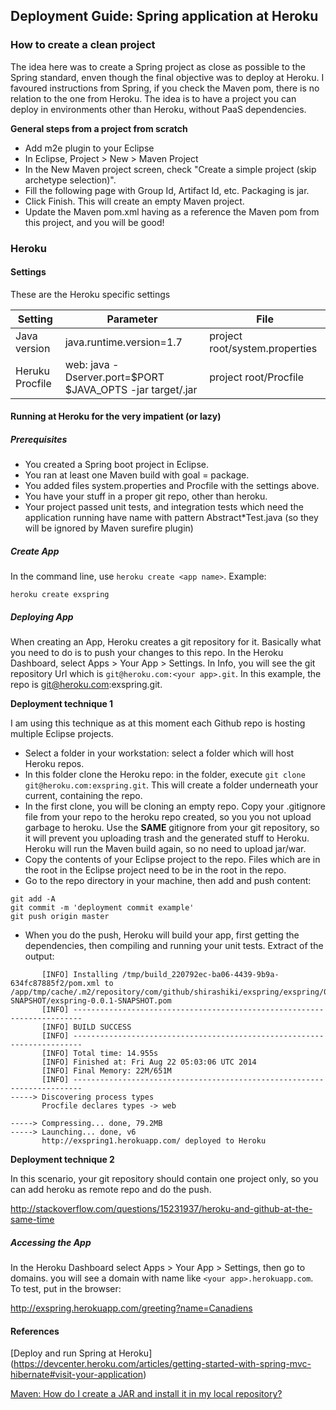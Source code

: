 ## Deployment Guide: Spring application at Heroku


### How to create a clean project

The idea here was to create a Spring project as close as possible to the Spring standard, enven though the final objective was to deploy at Heroku. I favoured instructions from Spring, if you check the Maven pom, there is no relation to the one from Heroku. The idea is to have a project you can deploy in environments other than Heroku, without PaaS dependencies.

**General steps from a project from scratch**

- Add m2e plugin to your Eclipse
- In Eclipse, Project > New > Maven Project
- In the New Maven project screen, check "Create a simple project (skip archetype selection)".
- Fill the following page with Group Id, Artifact Id, etc. Packaging is jar.
- Click Finish. This will create an empty Maven project.
- Update the Maven pom.xml having as a reference the Maven pom from this project, and you will be good!



### Heroku

#### Settings

These are the Heroku specific settings

Setting | Parameter | File
------ |------ | ---------
Java version | java.runtime.version=1.7 | project root/system.properties
Heruku Procfile | web: java -Dserver.port=$PORT $JAVA_OPTS -jar target/<generated jar package>.jar | project root/Procfile


#### Running at Heroku for the very impatient (or lazy)


##### Prerequisites

- You created a Spring boot project in Eclipse.
- You ran at least one Maven build with goal = package.
- You added files system.properties and Procfile with the settings above.
- You have your stuff in a proper git repo, other than heroku.
- Your project passed unit tests, and integration tests which need the application running have name with pattern Abstract*Test.java (so they will be ignored by Maven surefire plugin)


##### Create App

In the command line, use `heroku create <app name>`. Example:

`heroku create exspring`


##### Deploying App

When creating an App, Heroku creates a git repository for it. Basically what you need to do is to push your changes to this repo. In the Heroku Dashboard, select Apps > Your App > Settings. In Info, you will see the git repository Url which is `git@heroku.com:<your app>.git`. In this example, the repo is git@heroku.com:exspring.git.

**Deployment technique 1**

I am using this technique as at this moment each Github repo is hosting multiple Eclipse projects.

- Select a folder in your workstation: select a folder which will host Heroku repos.
- In this folder clone the Heroku repo: in the folder, execute `git clone git@heroku.com:exspring.git`. This will create a folder underneath your current, containing the repo.
- In the first clone, you will be cloning an empty repo. Copy your .gitignore file from your repo to the heroku repo created, so you you not upload garbage to heroku. Use the **SAME** gitignore from your git repository, so it will prevent you uploading trash and the generated stuff to Heroku. Heroku will run the Maven build again, so no need to upload jar/war.
- Copy the contents of your Eclipse project to the repo. Files which are in the root in the Eclipse project need to be in the root in the repo.
- Go to the repo directory in your machine, then add and push content:
```
git add -A
git commit -m 'deployment commit example'
git push origin master
```

- When you do the push, Heroku will build your app, first getting the dependencies, then compiling and running your unit tests. Extract of the output:
```
       [INFO] Installing /tmp/build_220792ec-ba06-4439-9b9a-634fc87885f2/pom.xml to /app/tmp/cache/.m2/repository/com/github/shirashiki/exspring/exspring/0.0.1-SNAPSHOT/exspring-0.0.1-SNAPSHOT.pom
       [INFO] ------------------------------------------------------------------------
       [INFO] BUILD SUCCESS
       [INFO] ------------------------------------------------------------------------
       [INFO] Total time: 14.955s
       [INFO] Finished at: Fri Aug 22 05:03:06 UTC 2014
       [INFO] Final Memory: 22M/651M
       [INFO] ------------------------------------------------------------------------
-----> Discovering process types
       Procfile declares types -> web

-----> Compressing... done, 79.2MB
-----> Launching... done, v6
       http://exspring1.herokuapp.com/ deployed to Heroku
```


**Deployment technique 2**

In this scenario, your git repository should contain one project only, so you can add heroku as remote repo and do the push.

http://stackoverflow.com/questions/15231937/heroku-and-github-at-the-same-time

 
##### Accessing the App

In the Heroku Dashboard select Apps > Your App > Settings, then go to domains. you will see a domain with name like `<your app>.herokuapp.com`. To test, put in the browser:

http://exspring.herokuapp.com/greeting?name=Canadiens



#### References
[Deploy and run Spring at Heroku]
(https://devcenter.heroku.com/articles/getting-started-with-spring-mvc-hibernate#visit-your-application)

[Maven: How do I create a JAR and install it in my local repository?](http://maven.apache.org/guides/getting-started/index.html#How_do_I_create_a_JAR_and_install_it_in_my_local_repository)

